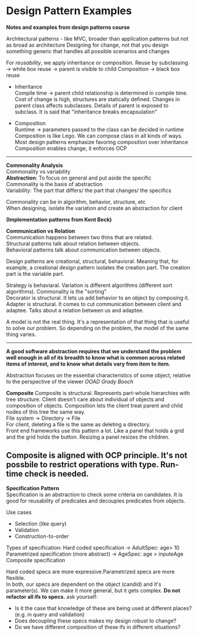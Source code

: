 # Design Pattern Examples
**Notes and examples from design patterns course**  

Architectural patterns - like MVC, broader than application patterns but not as broad as architecture
Designing for change, not that you design something generic that handles all possible scenarios and changes

For *reusability*, we apply inheritance or composition.
Reuse by subclassing → white box reuse → parent is visible to child
Composition → black box reuse

* Inheritance  
Compile time → parent child relationship is determined in compile time. 
Cost of change is high, structures are statically defined.
Changes in parent class affects subclasses. 
Details of parent is exposed to subclass. 
It is said that "inheritance breaks encapsulation"

* Composition  
Runtime → parameters passed to the class can be decided in runtime
Composition is like Lego. We can compose class in all kinds of ways.
Most design patterns emphasize favoring composition over inheritance
Composition enables change, it enforces OCP
---
**Commonality Analysis**  
Commonality vs variability  
**Abstraction**: To focus on general and put aside the specific  
Commonality is the basis of abstraction  
Variability: The part that differs/ the part that changes/ the specifics  

Commonality can be in algorithm, behavior, structure, etc  
When designing, isolate the variation and create an abstraction for client  

**(Implementation patterns from Kent Beck)**  

**Communication vs Relation**  
Communication happens between two thins that are related.  
Structural patterns talk about relation between objects.  
Behavioral patterns talk about communication between objects.  

Design patterns are creational, structural, behavioral. Meaning that, for example, a creational design pattern isolates the creation part. The creation part is the variable part.  

Strategy is behaviaral. Variation is different algorithms (different sort algorithms). Commonality is the "sorting"   
Decorator is structural. It lets us add behavior to an object by composing it.  
Adapter is structural. It comes to cut communication between client and adaptee. Talks about a relation between us and adaptee.  

A model is not the real thing. It's a representation of that thing that is useful to solve our problem. So depending on the problem, the model of the same thing varies.  

------

**A good software abstraction requires that we understand the problem well enough in all of its breadth to know what is common across related items of interest, and to know what details vary from item to item.**

Abstraction focuses on the essential characteristics of some object, relative to the perspective of the viewer
*OOAD Grady Booch*

**Composite**
Composite is structural. Represents part-whole hierarchies with tree structure. Client doesn't care about individual of objects and composition of objects. Composition lets the client treat parent and child nodes of this tree the same way.  
File system → Directory → File  
For client, deleting a file is the same as deleting a directory.  
Front end frameworks use this pattern a lot. Like a panel that holds a grid and the grid holds the button. Resizing a panel resizes the children.  

Composite is aligned with OCP principle.
It's not possbile to restrict operations with type. Run-time check is needed.
---------------
**Specification Pattern**  
Specification is an abstraction to check some criteria on candidates. It is good for reusability of predicates and decouples predicates from objects.  

Use cases
* Selection (like query)  
* Validation  
* Construction-to-order  

Types of specification:
Hard coded specification → AdultSpec: age> 10
Parametrized specification (more abstract) → AgeSpec: age > inputeAge
Composite specification

Hard coded specs are more expressive.Parametrized specs are more flexible.  
In both, our specs are dependent on the object (candid) and it's parameter(s). We can make it more general, but it gets complex.
**Do not refactor all ifs to specs.** ask yourself:
* Is it the case that knowledge of these are being used at different places? (e.g. in query and validation)
* Does decoupling these specs makes my design robust to change?
* Do we have different composition of these ifs in different situations?
